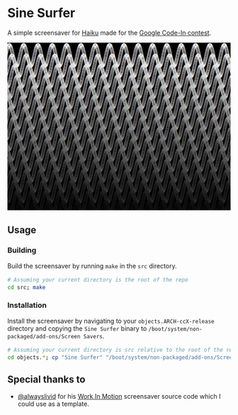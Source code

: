 # Sine Surfer

A simple screensaver for [Haiku](https://www.haiku-os.org/) made for the [Google Code-In contest](https://codein.withgoogle.com/dashboard/).

![](SineSurfer.png)

## Usage

### Building

Build the screensaver by running `make` in the `src` directory.

```bash
# Assuming your current directory is the root of the repo
cd src; make
```

### Installation

Install the screensaver by navigating to your `objects.ARCH-ccX-release` directory and copying the `Sine Surfer` binary to `/boot/system/non-packaged/add-ons/Screen Savers`.

```bash
# Assuming your current directory is src relative to the root of the repo
cd objects.*; cp "Sine Surfer" "/boot/system/non-packaged/add-ons/Screen Savers"
```

## Special thanks to

 * [@alwayslivid](https://github.com/alwayslivid) for his [Work In Motion](https://github.com/alwayslivid/WorkInMotion) screensaver source code which I could use as a template.
